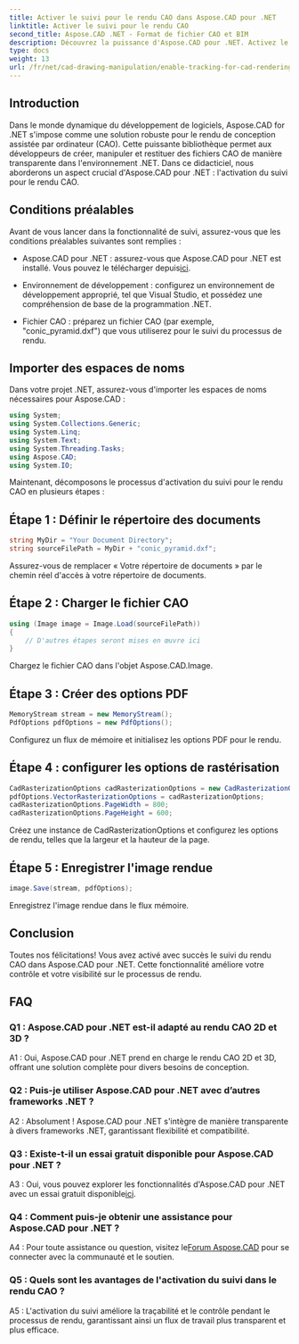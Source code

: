 ```yaml
---
title: Activer le suivi pour le rendu CAO dans Aspose.CAD pour .NET
linktitle: Activer le suivi pour le rendu CAO
second_title: Aspose.CAD .NET - Format de fichier CAO et BIM
description: Découvrez la puissance d'Aspose.CAD pour .NET. Activez le suivi du rendu CAO de manière transparente. Suivez notre guide étape par étape pour un contrôle et une efficacité améliorés.
type: docs
weight: 13
url: /fr/net/cad-drawing-manipulation/enable-tracking-for-cad-rendering/
---
```

## Introduction

Dans le monde dynamique du développement de logiciels, Aspose.CAD for .NET s'impose comme une solution robuste pour le rendu de conception assistée par ordinateur (CAO). Cette puissante bibliothèque permet aux développeurs de créer, manipuler et restituer des fichiers CAO de manière transparente dans l'environnement .NET. Dans ce didacticiel, nous aborderons un aspect crucial d'Aspose.CAD pour .NET : l'activation du suivi pour le rendu CAO.

## Conditions préalables

Avant de vous lancer dans la fonctionnalité de suivi, assurez-vous que les conditions préalables suivantes sont remplies :

-  Aspose.CAD pour .NET : assurez-vous que Aspose.CAD pour .NET est installé. Vous pouvez le télécharger depuis[ici](https://releases.aspose.com/cad/net/).

- Environnement de développement : configurez un environnement de développement approprié, tel que Visual Studio, et possédez une compréhension de base de la programmation .NET.

- Fichier CAO : préparez un fichier CAO (par exemple, "conic_pyramid.dxf") que vous utiliserez pour le suivi du processus de rendu.

## Importer des espaces de noms

Dans votre projet .NET, assurez-vous d'importer les espaces de noms nécessaires pour Aspose.CAD :

```csharp
using System;
using System.Collections.Generic;
using System.Linq;
using System.Text;
using System.Threading.Tasks;
using Aspose.CAD;
using System.IO;
```

Maintenant, décomposons le processus d'activation du suivi pour le rendu CAO en plusieurs étapes :

## Étape 1 : Définir le répertoire des documents

```csharp
string MyDir = "Your Document Directory";
string sourceFilePath = MyDir + "conic_pyramid.dxf";
```

Assurez-vous de remplacer « Votre répertoire de documents » par le chemin réel d'accès à votre répertoire de documents.

## Étape 2 : Charger le fichier CAO

```csharp
using (Image image = Image.Load(sourceFilePath))
{
    // D'autres étapes seront mises en œuvre ici
}
```

Chargez le fichier CAO dans l'objet Aspose.CAD.Image.

## Étape 3 : Créer des options PDF

```csharp
MemoryStream stream = new MemoryStream();
PdfOptions pdfOptions = new PdfOptions();
```

Configurez un flux de mémoire et initialisez les options PDF pour le rendu.

## Étape 4 : configurer les options de rastérisation

```csharp
CadRasterizationOptions cadRasterizationOptions = new CadRasterizationOptions();
pdfOptions.VectorRasterizationOptions = cadRasterizationOptions;
cadRasterizationOptions.PageWidth = 800;
cadRasterizationOptions.PageHeight = 600;
```

Créez une instance de CadRasterizationOptions et configurez les options de rendu, telles que la largeur et la hauteur de la page.

## Étape 5 : Enregistrer l'image rendue

```csharp
image.Save(stream, pdfOptions);
```

Enregistrez l'image rendue dans le flux mémoire.

## Conclusion

Toutes nos félicitations! Vous avez activé avec succès le suivi du rendu CAO dans Aspose.CAD pour .NET. Cette fonctionnalité améliore votre contrôle et votre visibilité sur le processus de rendu.

## FAQ

### Q1 : Aspose.CAD pour .NET est-il adapté au rendu CAO 2D et 3D ?

A1 : Oui, Aspose.CAD pour .NET prend en charge le rendu CAO 2D et 3D, offrant une solution complète pour divers besoins de conception.

### Q2 : Puis-je utiliser Aspose.CAD pour .NET avec d’autres frameworks .NET ?

A2 : Absolument ! Aspose.CAD pour .NET s'intègre de manière transparente à divers frameworks .NET, garantissant flexibilité et compatibilité.

### Q3 : Existe-t-il un essai gratuit disponible pour Aspose.CAD pour .NET ?

 A3 : Oui, vous pouvez explorer les fonctionnalités d'Aspose.CAD pour .NET avec un essai gratuit disponible[ici](https://releases.aspose.com/).

### Q4 : Comment puis-je obtenir une assistance pour Aspose.CAD pour .NET ?

 A4 : Pour toute assistance ou question, visitez le[Forum Aspose.CAD](https://forum.aspose.com/c/cad/19) pour se connecter avec la communauté et le soutien.

### Q5 : Quels sont les avantages de l'activation du suivi dans le rendu CAO ?

A5 : L'activation du suivi améliore la traçabilité et le contrôle pendant le processus de rendu, garantissant ainsi un flux de travail plus transparent et plus efficace.